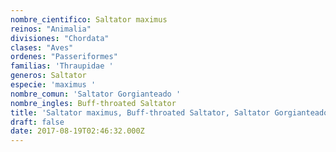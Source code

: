 ```yaml
---
nombre_cientifico: Saltator maximus
reinos: "Animalia"
divisiones: "Chordata"
clases: "Aves"
ordenes: "Passeriformes"
familias: 'Thraupidae '
generos: Saltator
especie: 'maximus '
nombre_comun: 'Saltator Gorgianteado '
nombre_ingles: Buff-throated Saltator
title: 'Saltator maximus, Buff-throated Saltator, Saltator Gorgianteado '
draft: false
date: 2017-08-19T02:46:32.000Z
---
```


